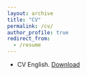 ```yaml
---
layout: archive
title: "CV"
permalink: /cv/
author_profile: true
redirect_from:
  - /resume
---
```




- CV English. [Download](https://victosdur.github.io/files/CVEnglish_VictorToscanoDuran.pdf)


<!-- - Need to be update CV Spanish [Download](https://victosdur.github.io/files/CV_Español_VictorToscanoDuran.pdf) -->
